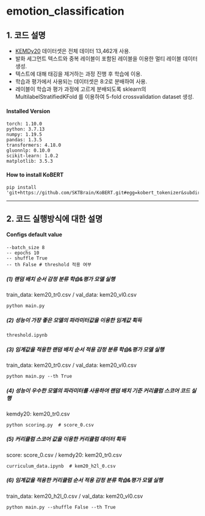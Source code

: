 # emotion_classification


## 1. 코드 설명

- [KEMDy20](https://nanum.etri.re.kr/share/kjnoh/KEMDy20?lang=ko_KR) 데이터셋은 전체 데이터 13,462개 사용.
- 발화 세그먼트 텍스트와 중복 레이블이 포함된 레이블을 이용한 멀티 레이블 데이터 생성.
- 텍스트에 대해 태깅을 제거하는 과정 진행 후 학습에 이용.
- 학습과 평가에서 사용되는 데이터셋은 8:2로 분배하여 사용.
- 레이블이 학습과 평가 과정에 고르게 분배되도록 sklearn의 MultilabelStratifiedKFold 를 이용하여 5-fold crossvalidation dataset 생성.

#### Installed Version

```
torch: 1.10.0
python: 3.7.13
numpy: 1.19.5
pandas: 1.3.5
transformers: 4.18.0
gluonnlp: 0.10.0
scikit-learn: 1.0.2
matplotlib: 3.5.3
```

#### How to install KoBERT
```
pip install 'git+https://github.com/SKTBrain/KoBERT.git#egg=kobert_tokenizer&subdirectory=kobert_hf'
```

---

## 2. 코드 실행방식에 대한 설명

#### Configs default value
```
--batch_size 8
-- epochs 10
-- shuffle True
-- th False # threshold 적용 여부
```

##### (1) 랜덤 배치 순서 감정 분류 학습&평가 모델 실행

  train_data: kem20_tr0.csv / val_data: kem20_vl0.csv
  ```
  python main.py
  ```


##### (2) 성능이 가장 좋은 모델의 파라미터값을 이용한 임계값 획득

```
threshold.ipynb
```

##### (3) 임계값을 적용한 랜덤 배치 순서 적용 감정 분류 학습&평가 모델 실행

   train_data: kem20_tr0.csv / val_data: kem20_vl0.csv

  ```
  python main.py --th True
  ```


##### (4) 성능이 우수한 모델의 파라미터를 사용하여 랜덤 배치 기준 커리큘럼 스코어 코드 실행

  kemdy20: kem20_tr0.csv
  
  ```
  python scoring.py  # score_0.csv
  ```


##### (5) 커리큘럼 스코어 값을 이용한 커리큘럼 데이터 획득

  score: score_0.csv / kemdy20: kem20_tr0.csv
  ```
  curriculum_data.ipynb  # kem20_h2l_0.csv
  ```

##### (6) 임계값을 적용한 커리큘럼 순서 적용 감정 분류 학습&평가 모델 실행

  train_data: kem20_h2l_0.csv / val_data: kem20_vl0.csv
  
  ```
  python main.py --shuffle False --th True
  ```
